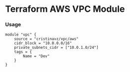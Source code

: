 # Terraform AWS VPC Module

### Usage
```
module "vpc" {
    source = "cristinavz/vpc/aws"
    cidr_block = "10.0.0.0/16"
    private_subnets_cidr = ["10.0.1.0/24"]
    tags = {
        Name = "Dev"
    }
}
```
